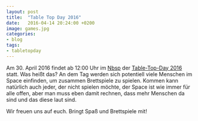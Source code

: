 ```yaml
---
layout: post
title:  "Table Top Day 2016"
date:   2016-04-14 20:24:00 +0200
image: games.jpg
categories:
- blog
tags:
- tabletopday
---
```


Am 30. April 2016 findet ab 12:00 Uhr im [Nbsp](https://chaotikum.org/hackerspace:nbsp) der [Table-Top-Day 2016](http://geekandsundry.com/table-top-day/) statt. Was heißt das? An dem Tag werden sich potentiell viele Menschen im Space einfinden, um zusammen Brettspiele zu spielen. Kommen kann natürlich auch jeder, der nicht spielen möchte, der Space ist wie immer für alle offen, aber man muss eben damit rechnen, dass mehr Menschen da sind und das diese laut sind.

Wir freuen uns auf euch. Bringt Spaß und Brettspiele mit!
